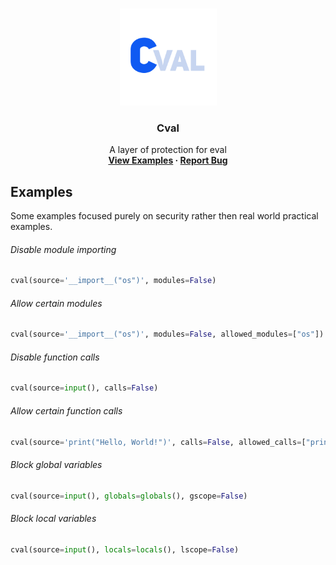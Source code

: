 <!-- TOP OF README ANCHOR -->
<a name="top"></a>

<!-- PROJECT LOGO -->
<br />
<div align="center">
  <a href="https://github.com/ZackeryRSmith/cval/">
    <img src="https://github.com/ZackeryRSmith/cval/blob/main/cval.png" alt="Cval logo" width="155" height="155">
  </a>

<h3 align="center">Cval</h3>

  <p align="center">
    A layer of protection for eval
    <br />
    <b>
      <a href="https://github.com/ZackeryRSmith/cval/#examples">View Examples</a>
      ·
      <a href="https://github.com/ZackeryRSmith/cval/issues">Report Bug</a>
    </b>
  </p>
</div>


## Examples
Some examples focused purely on security rather then real world practical examples.

###### Disable module importing
```python
cval(source='__import__("os")', modules=False)
```

###### Allow certain modules
```python
cval(source='__import__("os")', modules=False, allowed_modules=["os"])
```

###### Disable function calls
```python
cval(source=input(), calls=False)
```

###### Allow certain function calls
```python
cval(source='print("Hello, World!")', calls=False, allowed_calls=["print"])
```

###### Block global variables
```python
cval(source=input(), globals=globals(), gscope=False)
```

###### Block local variables
```python
cval(source=input(), locals=locals(), lscope=False)
```
